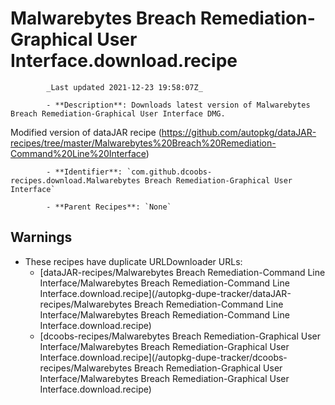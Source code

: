 # Malwarebytes Breach Remediation-Graphical User Interface.download.recipe

            _Last updated 2021-12-23 19:58:07Z_

            - **Description**: Downloads latest version of Malwarebytes Breach Remediation-Graphical User Interface DMG.

Modified version of dataJAR recipe (https://github.com/autopkg/dataJAR-recipes/tree/master/Malwarebytes%20Breach%20Remediation-Command%20Line%20Interface)

            - **Identifier**: `com.github.dcoobs-recipes.download.Malwarebytes Breach Remediation-Graphical User Interface`

            - **Parent Recipes**: `None`

## Warnings

- These recipes have duplicate URLDownloader URLs:
    - [dataJAR-recipes/Malwarebytes Breach Remediation-Command Line Interface/Malwarebytes Breach Remediation-Command Line Interface.download.recipe](/autopkg-dupe-tracker/dataJAR-recipes/Malwarebytes Breach Remediation-Command Line Interface/Malwarebytes Breach Remediation-Command Line Interface.download.recipe)
    - [dcoobs-recipes/Malwarebytes Breach Remediation-Graphical User Interface/Malwarebytes Breach Remediation-Graphical User Interface.download.recipe](/autopkg-dupe-tracker/dcoobs-recipes/Malwarebytes Breach Remediation-Graphical User Interface/Malwarebytes Breach Remediation-Graphical User Interface.download.recipe)